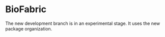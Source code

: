 BioFabric
=========

The new development branch is in an experimental stage. It uses the new package organization.




